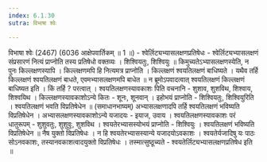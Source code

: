 ```yaml
---
index: 6.1.30
sutra: विभाषा श्वेः

---
```

 विभाषा श्वेः (2467) (6036 आक्षेपवार्तिकम् ॥ 1 ॥) - श्वेर्लिट्यभ्यासलक्षणप्रतिषेधः - श्वेर्लिट्यभ्यासलक्षणं संप्रसारणं नित्यं प्राप्नोति तस्य प्रतिषेधो वक्तव्यः । शिश्वियतुः, शिश्वियुः ॥ किमुच्यतेऽभ्यासलक्षणस्येति, न पुनः किल्लक्षणस्यापि । किल्लक्षणमपि हि नित्यमत्र प्राप्नोति । किल्लक्षणं श्वयतिलक्षणं बाधिष्यते । यथैव तर्हि किल्लक्षणं श्वयतिलक्षणं बाधते, एवमभ्यासलक्षणमपि बाधेत ॥ न ब्रूमोऽपवादत्वात् श्वयतिलक्षणं किल्लक्षणं बाधिष्यत इति । किं तर्हि ? परत्वात् । श्वयतिलक्षणस्यावकाशः पिति वचनानि  -  शुशाव, शुशविथ, शिश्वाय, शिश्वयिथ । किल्लक्षणस्यावकाशोऽन्ये कितः  -  शूनः, शूनवान् । इहोभयं प्राप्नोति  -  शिश्वियतुः, शिश्वियुरिति । श्वयतिलक्षणं भवति विप्रतिषेधेन ॥ (समाधानभाष्यम्) अभ्यासलक्षणादपि तर्हि श्वयतिलक्षणं भविष्यति विप्रतिषेधेन । अभ्यासलक्षणस्यावकाशोऽन्ये यजादयः  -  इयाज, उवाय । श्वयतिलक्षणस्यावकाशः परं धातुरूपम्  -  शुशुवतुः, शुशुवुः, शुशविथ । श्वयतेरभ्यासस्योभयं प्राप्नोति  -  शिश्वियुः । श्वयतिलक्षणं भविष्यति विप्रतिषेधेन ॥ नैष युक्तो विप्रतिषेधः । न हि श्वयतेरभ्यासस्यान्ये यजादयोऽवकाशः । श्वयतेर्यजादिषु यः पाठः सोऽनवकाशः, तस्यानवकाशत्वादयुक्तो विप्रतिषेधः । तस्मात्सुष्ठूच्यते  -  श्वयतेर्लिट्यभ्यासलक्षणप्रतिषेध इति ॥ 